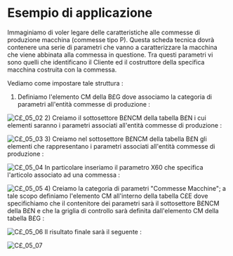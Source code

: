 # Esempio di applicazione
Immaginiamo di voler legare delle caratteristiche alle commesse di produzione macchina (commesse tipo P). Questa scheda tecnica dovrà contenere una serie di parametri che vanno a caratterizzare la macchina che viene abbinata alla commessa in questione.
Tra questi parametri vi sono quelli che identificano il Cliente ed il costruttore della specifica macchina costruita con la commessa.

Vediamo come impostare tale struttura : 

1) Definiamo l'elemento CM della B£G dove associamo la categoria di parametri all'entità commesse di produzione : 

![C£_05_02](http://doc.smeup.com/immagini/C£PARA_ESE/CX_05_02.png)
2) Creiamo il sottosettore B£NCM della tabella B£N i cui elementi saranno i parametri associati all'entità commesse di produzione : 

![C£_05_03](http://doc.smeup.com/immagini/C£PARA_ESE/CX_05_03.png)
3) Creiamo nel sottosettore B£NCM della tabella B£N gli elementi che rappresentano i parametri associati all'entità commesse di produzione : 

![C£_05_04](http://doc.smeup.com/immagini/C£PARA_ESE/CX_05_04.png)
In particolare inseriamo il parametro X60 che specifica l'articolo associato ad una commessa : 

![C£_05_05](http://doc.smeup.com/immagini/C£PARA_ESE/CX_05_05.png)
4) Creiamo la categoria di parametri "Commesse Macchine"; a tale scopo definiamo l'elemento CM all'interno della tabella C£E dove specifichiamo che il contenitore dei parametri sarà il sottosettore B£NCM della B£N e che la griglia di controllo sarà definita dall'elemento CM della tabella B£G : 

![C£_05_06](http://doc.smeup.com/immagini/C£PARA_ESE/CX_05_06.png)
Il risultato finale sarà il seguente : 

![C£_05_07](http://doc.smeup.com/immagini/C£PARA_ESE/CX_05_07.png)